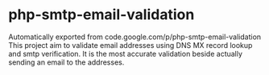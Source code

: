 # php-smtp-email-validation
Automatically exported from code.google.com/p/php-smtp-email-validation
This project aim to validate email addresses using DNS MX record lookup and smtp verification.
It is the most accurate validation beside actually sending an email to the addresses.
